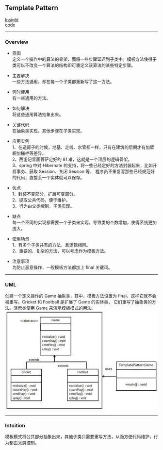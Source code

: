## Template Pattern
[Insight](https://www.runoob.com/design-pattern/template-pattern.html)  
[code](https://github.com/wan-h/Brainpower/blob/master/Code/CS/DesignPatterns/TemplatePattern.py)

---
### Overview  
* 意图  
定义一个操作中的算法的骨架，而将一些步骤延迟到子类中。模板方法使得子类可以不改变一个算法的结构即可重定义该算法的某些特定步骤。

* 主要解决  
一些方法通用，却在每一个子类都重新写了这一方法。

* 何时使用  
有一些通用的方法。

* 如何解决  
将这些通用算法抽象出来。

* 关键代码  
在抽象类实现，其他步骤在子类实现。

* 应用实例  
1、在造房子的时候，地基、走线、水管都一样，只有在建筑的后期才有加壁橱加栅栏等差异。   
2、西游记里面菩萨定好的 81 难，这就是一个顶层的逻辑骨架。   
3、spring 中对 Hibernate 的支持，将一些已经定好的方法封装起来，比如开启事务、获取 Session、关闭 Session 等，
程序员不重复写那些已经规范好的代码，直接丢一个实体就可以保存。

* 优点  
1、封装不变部分，扩展可变部分。   
2、提取公共代码，便于维护。   
3、行为由父类控制，子类实现。

* 缺点  
每一个不同的实现都需要一个子类来实现，导致类的个数增加，使得系统更加庞大。

* 使用场景  
1、有多个子类共有的方法，且逻辑相同。   
2、重要的、复杂的方法，可以考虑作为模板方法。

* 注意事项  
为防止恶意操作，一般模板方法都加上 final 关键词。

---
### UML  
创建一个定义操作的 Game 抽象类，其中，模板方法设置为 final，这样它就不会被重写。Cricket 和 Football 是扩展了 Game 的实体类，
它们重写了抽象类的方法。演示类使用 Game 来演示模板模式的用法。  
![](src/UML_0.png)  

---
### Intuition  
模板模式将公共部分抽象出来，其他子类只需要重写方法，从而方便代码维护，行为都由父类控制。